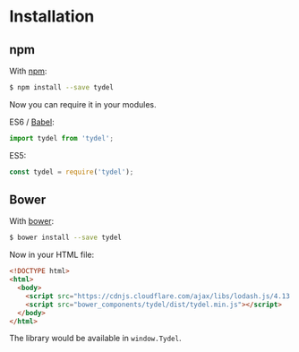 # Installation

## npm

With [npm](https://npmjs.com):

```sh
$ npm install --save tydel
```

Now you can require it in your modules.

ES6 / [Babel](https://babeljs.io):

```js
import tydel from 'tydel';
```

ES5:

```js
const tydel = require('tydel');
```

## Bower

With [bower](http://bower.io):

```sh
$ bower install --save tydel
```

Now in your HTML file:

```html
<!DOCTYPE html>
<html>
  <body>
    <script src="https://cdnjs.cloudflare.com/ajax/libs/lodash.js/4.13.1/lodash.min.js"></script>
    <script src="bower_components/tydel/dist/tydel.min.js"></script>
  </body>
</html>
```

The library would be available in `window.Tydel`.
